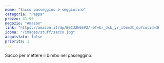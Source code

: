 ```yaml
---
nome: "Sacco passeggino e seggiolino"
categoria: "Pappa"
prezzo: 41.99
negozio: "Amazon"
link: "https://amazon.it/dp/B0CJ2N66P2/ref=br_dsk_yr_itemdt_dp?colid=3QGQUT8WCNDK0&coliid=I2I02TJ3GQABR&psc=1"
icona: "/images/stuff/sacco.jpg"
acquistato: false
priorita: 1
---
```


Sacco per mettere il bimbo nel passeggino.